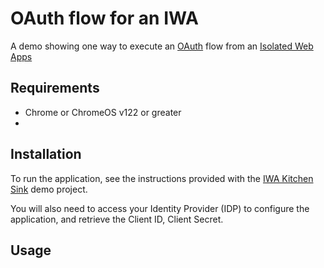 # OAuth flow for an IWA

A demo showing one way to execute an [OAuth](https://datatracker.ietf.org/doc/html/rfc6749)
flow from an [Isolated Web Apps](https://github.com/WICG/isolated-web-apps/)

## Requirements

- Chrome or ChromeOS v122 or greater
-

## Installation

To run the application, see the instructions provided with the [IWA Kitchen Sink](https://github.com/chromeos/iwa-sink) demo project.

You will also need to access your Identity Provider (IDP) to configure the
application, and retrieve the Client ID, Client Secret.


## Usage


